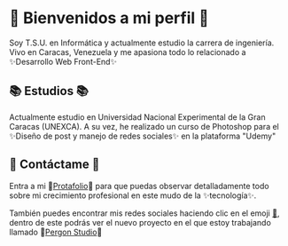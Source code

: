 # 👋 Bienvenidos a mi perfil 👋

Soy T.S.U. en Informática y actualmente estudio la carrera de ingeniería. Vivo en Caracas, Venezuela y me apasiona todo lo relacionado a ✨Desarrollo Web Front-End✨
 
## 📚 Estudios 📚

Actualmente estudio en Universidad Nacional Experimental de la Gran Caracas (UNEXCA). A su vez, he realizado un curso de Photoshop para el ✨Diseño de post y manejo de redes  sociales✨ en la plataforma "Udemy"

## 📩 Contáctame 📩
Entra a mi 📂[Protafolio](https://comforting-concha-4bd3db.netlify.app/)📂 para que puedas observar detalladamente todo sobre mi crecimiento profesional en este mudo de la ✨tecnología✨.

También puedes encontrar mis redes sociales haciendo clic en el emoji [🥑](https://linktr.ee/pererita), dentro de este podrás ver el nuevo proyecto en el que estoy trabajando llamado 📂[Pergon Studio](https://pererita.github.io/Portfolio-Example/)📂

